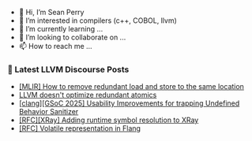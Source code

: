 - 👋 Hi, I’m Sean Perry
- 👀 I’m interested in compilers (c++, COBOL, llvm)
- 🌱 I’m currently learning ...
- 💞️ I’m looking to collaborate on ...
- 📫 How to reach me ...

<!---
s66perry/s66perry is a ✨ special ✨ repository because its `README.md` (this file) appears on your GitHub profile.
You can click the Preview link to take a look at your changes.
--->
### 📕 Latest LLVM Discourse Posts

<!-- DISCOURSE-LLVM:START -->
- [[MLIR] How to remove redundant load and store to the same location](https://discourse.llvm.org/t/mlir-how-to-remove-redundant-load-and-store-to-the-same-location/85412#post_1)
- [LLVM doesn&#39;t optimize redundant atomics](https://discourse.llvm.org/t/llvm-doesnt-optimize-redundant-atomics/85411#post_4)
- [[clang][GSoC 2025] Usability Improvements for trapping Undefined Behavior Sanitizer](https://discourse.llvm.org/t/clang-gsoc-2025-usability-improvements-for-trapping-undefined-behavior-sanitizer/84568#post_18)
- [[RFC][XRay] Adding runtime symbol resolution to XRay](https://discourse.llvm.org/t/rfc-xray-adding-runtime-symbol-resolution-to-xray/85397#post_3)
- [[RFC] Volatile representation in Flang](https://discourse.llvm.org/t/rfc-volatile-representation-in-flang/85404#post_2)
<!-- DISCOURSE-LLVM:END -->
